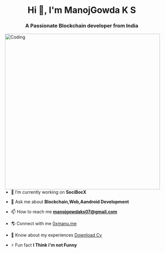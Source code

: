 <h1 align="center">Hi 👋, I'm ManojGowda K S</h1>
<h3 align="center">A Passionate Blockchain developer from India</h3>
<img align="right" alt="Coding" width="500" src="https://user-images.githubusercontent.com/74038190/225813708-98b745f2-7d22-48cf-9150-083f1b00d6c9.gif">

- 🔭 I’m currently working on **SociBocX**

- 💬 Ask me about **Blockchain,Web,Aandroid Development**

- 📫 How to reach me **manojgowdaks07@gmail.com**
  
- 🌎 Connect with me [0xmanu.me](https://github.com/topics/awesome-readme-template)

- 📄 Know about my experiences [Download Cv](https://github.com/topics/awesome-readme-template)

- ⚡ Fun fact **I Think i'm not Funny**
